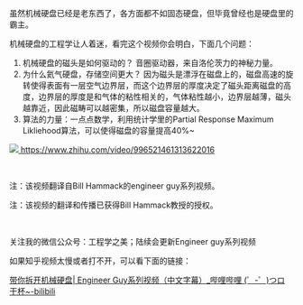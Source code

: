 <p data-pid="LmGaPoxL">虽然机械硬盘已经是老东西了，各方面都不如固态硬盘，但毕竟曾经也是硬盘里的霸主。</p><p data-pid="z5mehd_o">机械硬盘的工程学让人着迷，看完这个视频你会明白，下面几个问题：</p><ol><li data-pid="eF8aSz_o">机械硬盘的磁头是如何驱动的？ 音圈驱动器，来自洛伦茨力的神秘力量。</li><li data-pid="qFux4_Ah">为什么氦气硬盘，存储空间更大？ 因为磁头是漂浮在磁盘上的，磁盘高速的旋转使得表面有一层空气边界层，而这个边界层的厚度决定了磁头距离磁盘的高度，边界层的厚度是和气体的粘性相关的，气体粘性越小，边界层越薄，磁头越靠近，因此磁畴可以越密集，所以磁盘容量越大。</li><li data-pid="IeVbB0zN">算法的力量：一点点数学，利用统计学里的Partial Response Maximum Likliehood算法，可以使得磁盘的容量提高40%~</li></ol><a class="video-box" href="http://link.zhihu.com/?target=https%3A//www.zhihu.com/video/996521461313622016" target="_blank" data-video-id="" data-video-playable="true" data-name="" data-poster="https://pic1.zhimg.com/v2-009cc6f53ba4467b9e146727dc01f9bc.jpg" data-lens-id="996521461313622016">              <img class="thumbnail" src="https://pic1.zhimg.com/v2-009cc6f53ba4467b9e146727dc01f9bc.jpg">              <span class="content">                <span class="title"><span class="z-ico-extern-gray"></span><span class="z-ico-extern-blue"></span></span>                <span class="url"><span class="z-ico-video"></span>https://www.zhihu.com/video/996521461313622016</span>              </span>            </a>            <p><br></p><p data-pid="7ljFiKC7">注：该视频翻译自Bill Hammack的engineer guy系列视频。</p><p data-pid="1Wgk0FQ9">注：该视频的翻译和传播已获得Bill Hammack教授的授权。</p><p><br></p><p data-pid="6qZBDdob">关注我的微信公众号：工程学之美；陆续会更新Engineer guy系列视频</p><p data-pid="2sCYlgJ2">如果知乎视频太慢或者打不开，可以看下面的链接：</p><p data-pid="9xuaupwA"><a href="http://link.zhihu.com/?target=https%3A//www.bilibili.com/video/av25875215/" class=" wrap external" target="_blank" rel="nofollow noreferrer">带你拆开机械硬盘| Engineer Guy系列视频（中文字幕）_哔哩哔哩 (゜-゜)つロ 干杯~-bilibili</a></p>